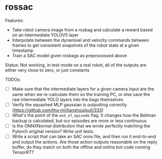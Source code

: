 # rossac

Features:
 - Take robot camera image from a rosbag and calculate a reward based on an intermediate YOLOV5 layer
 - Interpolate between the dynamixel and velocity commands between frames to get consistent snapshots of the robot state at a given timestamp
 - Train a SAC model given rosbags as preprocessed above

Status: Not working, in test-mode on a real robot, all of the outputs are either very close to zero, or just constants

TODOs:
 - [ ] Make sure that the intermediate layers for a given camera input are the same when we re-calculate them on the training PC, or else save the raw intermediate YOLO layers into the bags themselves
 - [ ] Verify the squashed MLP gaussian is outputting correctly (https://github.com/thu-ml/tianshou/pull/333)
 - [ ] What's the point of the `end_of_episode` flag. It changes how the Bellman backup is calculated, but our episodes are more or less continuous 
 - [ ] Is the ONNXNormal distribution that we wrote perfectly matching the Pytorch original version? Write unit tests.
 - [ ] Write a script that can take an SAC onnx file, and then run it end-to-end and output the actions. Are those action outputs reasonable on the reply buffer, do they match on both the offline and online bot code running TensorRT?
